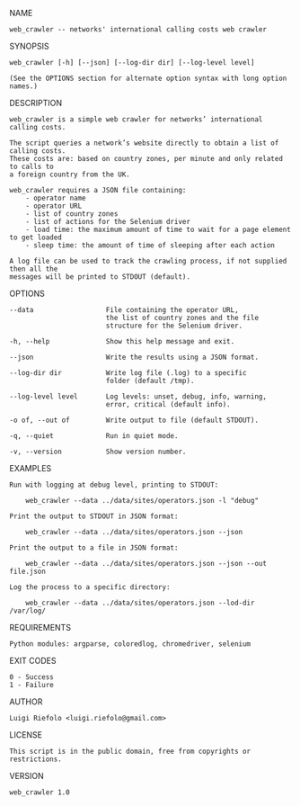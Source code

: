 NAME

    web_crawler -- networks' international calling costs web crawler

SYNOPSIS

    web_crawler [-h] [--json] [--log-dir dir] [--log-level level]

    (See the OPTIONS section for alternate option syntax with long option names.)

DESCRIPTION

    web_crawler is a simple web crawler for networks’ international calling costs.

    The script queries a network’s website directly to obtain a list of calling costs.
    These costs are: based on country zones, per minute and only related to calls to
    a foreign country from the UK.

    web_crawler requires a JSON file containing:
        - operator name
        - operator URL
        - list of country zones
        - list of actions for the Selenium driver
        - load time: the maximum amount of time to wait for a page element to get loaded
        - sleep time: the amount of time of sleeping after each action

    A log file can be used to track the crawling process, if not supplied then all the
    messages will be printed to STDOUT (default).

OPTIONS

    --data			        File containing the operator URL,
				            the list of country zones and the file
				            structure for the Selenium driver.

    -h, --help       		Show this help message and exit.

    --json           		Write the results using a JSON format.

    --log-dir dir    		Write log file (.log) to a specific
                            folder (default /tmp).

    --log-level level		Log levels: unset, debug, info, warning,
                            error, critical (default info).

    -o of, --out of  		Write output to file (default STDOUT).

    -q, --quiet      		Run in quiet mode.

    -v, --version    		Show version number.

EXAMPLES

    Run with logging at debug level, printing to STDOUT:

        web_crawler --data ../data/sites/operators.json -l "debug"

    Print the output to STDOUT in JSON format:

        web_crawler --data ../data/sites/operators.json --json

    Print the output to a file in JSON format:

        web_crawler --data ../data/sites/operators.json --json --out file.json

    Log the process to a specific directory:

        web_crawler --data ../data/sites/operators.json --lod-dir /var/log/

REQUIREMENTS

    Python modules: argparse, coloredlog, chromedriver, selenium

EXIT CODES

    0 - Success
    1 - Failure

AUTHOR

    Luigi Riefolo <luigi.riefolo@gmail.com>

LICENSE

    This script is in the public domain, free from copyrights or restrictions.

VERSION

    web_crawler 1.0
